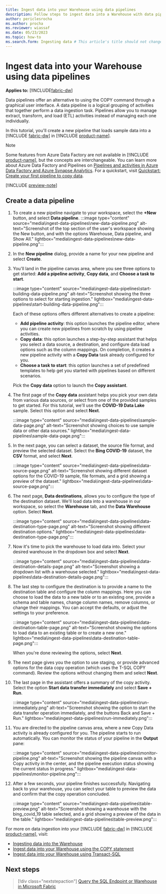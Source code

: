 ```yaml
---
title: Ingest data into your Warehouse using data pipelines
description: Follow steps to ingest data into a Warehouse with data pipelines in Microsoft Fabric.
author: periclesrocha
ms.author: procha
ms.reviewer: wiassaf
ms.date: 05/23/2023
ms.topic: how-to
ms.search.form: Ingesting data # This article's title should not change. If so, contact engineering.
---
```

# Ingest data into your Warehouse using data pipelines

**Applies to:** [!INCLUDE[fabric-dw](includes/applies-to-version/fabric-dw.md)]

Data pipelines offer an alternative to using the COPY command through a graphical user interface. A data pipeline is a logical grouping of activities that together perform a data ingestion task. Pipelines allow you to manage extract, transform, and load (ETL) activities instead of managing each one individually.

In this tutorial, you'll create a new pipeline that loads sample data into a [!INCLUDE [fabric-dw](includes/fabric-dw.md)] in [!INCLUDE [product-name](../includes/product-name.md)].

> [!NOTE]
> Some features from Azure Data Factory are not available in [!INCLUDE [product-name](../includes/product-name.md)], but the concepts are interchangeable. You can learn more about Azure Data Factory and Pipelines on [Pipelines and activities in Azure Data Factory and Azure Synapse Analytics](/azure/data-factory/concepts-pipelines-activities). For a quickstart, visit [Quickstart: Create your first pipeline to copy data](../data-factory/create-first-pipeline-with-sample-data.md).

[!INCLUDE [preview-note](../includes/preview-note.md)]

## Create a data pipeline

1. To create a new pipeline navigate to your workspace, select the **+New** button, and select **Data pipeline**.
    :::image type="content" source="media\ingest-data-pipelines\new-data-pipeline.png" alt-text="Screenshot of the top section of the user's workspace showing the New button, and with the options Warehouse, Data pipeline, and Show All." lightbox="media\ingest-data-pipelines\new-data-pipeline.png":::

1. In the **New pipeline** dialog, provide a name for your new pipeline and select **Create**. 

1. You'll land in the pipeline canvas area, where you see three options to get started: **Add a pipeline activity**, **Copy data**, and **Choose a task to start**.

    :::image type="content" source="media\ingest-data-pipelines\start-building-data-pipeline.png" alt-text="Screenshot showing the three options to select for starting ingestion." lightbox="media\ingest-data-pipelines\start-building-data-pipeline.png":::

    Each of these options offers different alternatives to create a pipeline:

    - **Add pipeline activity**: this option launches the pipeline editor, where you can create new pipelines from scratch by using pipeline activities.
    - **Copy data**: this option launches a step-by-step assistant that helps you select a data source, a destination, and configure data load options such as the column mappings. On completion, it creates a new pipeline activity with a **Copy Data** task already configured for you.
    - **Choose a task to start**: this option launches a set of predefined templates to help get you started with pipelines based on different scenarios.

    Pick the **Copy data** option to launch the **Copy assistant**.

1. The first page of the **Copy data** assistant helps you pick your own data from various data sources, or select from one of the provided samples to get started. For this tutorial, we'll use the **COVID-19 Data Lake** sample. Select this option and select **Next**.

    :::image type="content" source="media\ingest-data-pipelines\sample-data-page.png" alt-text="Screenshot showing choices to use sample data or other data sources." lightbox="media\ingest-data-pipelines\sample-data-page.png":::

1. In the next page, you can select a dataset, the source file format, and preview the selected dataset. Select the **Bing COVID-19** dataset, the **CSV** format, and select **Next**.

    :::image type="content" source="media\ingest-data-pipelines\data-source-page.png" alt-text="Screenshot showing different dataset options for the COVID-19 sample, file formats, and a grid showing a preview of the dataset." lightbox="media\ingest-data-pipelines\data-source-page.png":::

1. The next page, **Data destinations**, allows you to configure the type of the destination dataset. We'll load data into a warehouse in our workspace, so select the **Warehouse** tab, and the **Data Warehouse** option. Select **Next**.

    :::image type="content" source="media\ingest-data-pipelines\data-destination-type-page.png" alt-text="Screenshot showing different destination options." lightbox="media\ingest-data-pipelines\data-destination-type-page.png":::

1. Now it's time to pick the warehouse to load data into. Select your desired warehouse in the dropdown box and select **Next**. 

    :::image type="content" source="media\ingest-data-pipelines\data-destination-details-page.png" alt-text="Screenshot showing a dropdown list with a warehouse selected." lightbox="media\ingest-data-pipelines\data-destination-details-page.png":::

1. The last step to configure the destination is to provide a name to the destination table and configure the column mappings. Here you can choose to load the data to a new table or to an existing one, provide a schema and table names, change column names, remove columns, or change their mappings. You can accept the defaults, or adjust the settings to your preference.

    :::image type="content" source="media\ingest-data-pipelines\data-destination-table-page.png" alt-text="Screenshot showing the options to load data to an existing table or to create a new one." lightbox="media\ingest-data-pipelines\data-destination-table-page.png":::

    When you're done reviewing the options, select **Next**.

1. The next page gives you the option to use staging, or provide advanced options for the data copy operation (which uses the T-SQL COPY command). Review the options without changing them and select **Next**.
 
1. The last page in the assistant offers a summary of the copy activity. Select the option **Start data transfer immediately** and select **Save + Run**. 

    :::image type="content" source="media\ingest-data-pipelines\run-immediately.png" alt-text="Screenshot showing the option to start the data transfer operation immediately, and the buttons Back and Save + Run." lightbox="media\ingest-data-pipelines\run-immediately.png":::

1. You are directed to the pipeline canvas area, where a new Copy Data activity is already configured for you. The pipeline starts to run automatically. You can monitor the status of your pipeline in the **Output** pane: 

    :::image type="content" source="media\ingest-data-pipelines\monitor-pipeline.png" alt-text="Screenshot showing the pipeline canvas with a Copy activity in the center, and the pipeline execution status showing the current status In progress." lightbox="media\ingest-data-pipelines\monitor-pipeline.png":::

1. After a few seconds, your pipeline finishes successfully. Navigating back to your warehouse, you can select your table to preview the data and confirm that the copy operation concluded. 

    :::image type="content" source="media\ingest-data-pipelines\table-preview.png" alt-text="Screenshot showing a warehouse with the bing_covid_19 table selected, and a grid showing a preview of the data in the table." lightbox="media\ingest-data-pipelines\table-preview.png":::


For more on data ingestion into your [!INCLUDE [fabric-dw](includes/fabric-dw.md)] in [!INCLUDE [product-name](../includes/product-name.md)], visit:

- [Ingesting data into the Warehouse](ingest-data.md)
- [Ingest data into your Warehouse using the COPY statement](ingest-data-copy.md)
- [Ingest data into your Warehouse using Transact-SQL](ingest-data-tsql.md)

## Next steps

> [!div class="nextstepaction"]
> [Query the SQL Endpoint or Warehouse in Microsoft Fabric](query-warehouse.md)